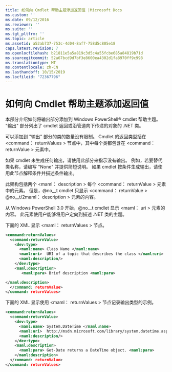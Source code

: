 ```yaml
---
title: 如何向 Cmdlet 帮助主题添加返回值 |Microsoft Docs
ms.custom: ''
ms.date: 09/12/2016
ms.reviewer: ''
ms.suite: ''
ms.tgt_pltfrm: ''
ms.topic: article
ms.assetid: a52ab737-753c-4d04-8af7-758d5c805e18
caps.latest.revision: 7
ms.openlocfilehash: b21811e5a5a819c3d5c4a55fcbe685a84819b71d
ms.sourcegitcommit: 52a67bcd9d7bf3e8600ea4302d1fa8970ff9c998
ms.translationtype: MT
ms.contentlocale: zh-CN
ms.lasthandoff: 10/15/2019
ms.locfileid: "72367796"
---
```

# <a name="how-to-add-return-values-to-a-cmdlet-help-topic"></a>如何向 Cmdlet 帮助主题添加返回值

本部分介绍如何将输出部分添加到 Windows PowerShell® cmdlet 帮助主题。 "输出" 部分列出了 cmdlet 返回或沿管道向下传递的对象的 .NET 类。

可以添加到 "输出" 部分的类的数量没有限制。 Cmdlet 的返回类型括在 \<command： returnValues > 节点中，其中每个类都包含在 \<command： returnValue > 元素中。

如果 cmdlet 未生成任何输出，请使用此部分来指示没有输出。 例如，若要替代类名称，请编写 "None" 并提供简短说明。 如果 cmdlet 按条件生成输出，请使用此节点解释条件并描述条件输出。

此架构包括两个 \<maml： description > 每个 \<command： returnValue > 元素中的元素。 但是，@no__t cmdlet 只显示 \<command： returnValue > @no__t/2maml： description > 元素的内容。

从 Windows PowerShell 3.0 开始，@no__t cmdlet 显示 \<maml： uri > 元素的内容。 此元素使用户能够将用户定向到描述 .NET 类的主题。

下面的 XML 显示 \<maml： returnValues > 节点。

```xml
<command:returnValues>
  <command:returnValue>
    <dev:type>
      <maml:name> Class Name </maml:name>
      <maml:uri>  URI of a topic that describes the class </maml:uri>
      <maml:description/>
    </dev:type>
    <maml:description>
       <maml:para> Brief description <maml:para>

</maml:description>
  </command: returnValue>
</command: returnValues>
```

下面的 XML 显示使用 \<maml： returnValues > 节点记录输出类型的示例。

```xml
<command:returnValues>
  <command:returnValue>
    <dev:type>
      <maml:name> System.DateTime </maml:name>
      <maml:uri>  http://msdn.microsoft.com/library/system.datetime.aspx </maml:uri>
      <maml:description/>
    </dev:type>
    <maml:description>
      <maml:para> Get-Date returns a DateTime object. <maml:para>
    </maml:description>
  </command: returnValue>
</command: returnValues>
```



